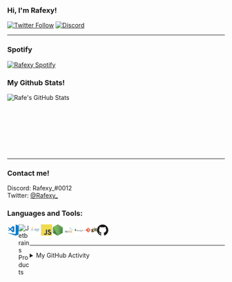 ### Hi, I'm Rafexy!

[![Twitter Follow](https://img.shields.io/twitter/follow/Rafexy_?color=1DA1F2&logo=twitter&style=for-the-badge)](https://twitter.com/intent/follow?original_referer=https%3A%2F%2Fgithub.com%2FcodeSTACKr&screen_name=Rafexy_)
[![Discord](https://img.shields.io/discord/700278928576741408?logo=Discord&style=for-the-badge)](https://discord.gg/TrhG5rq)

---

### Spotify

[<img src="https://now-playing-codestackr.vercel.app/api/spotify-playing" alt="Rafexy Spotify" width="350" />](https://open.spotify.com/user/tbjm072rm6c0khtyrfeq2kjfp)


### My Github Stats!

<img align="left" alt="Rafe's GitHub Stats" src="https://github-readme-stats-lilac-pi.vercel.app/api?username=Rafexy&show_icons=true&hide_border=true" />

<br />
<br />
<br />
<br />
<br />
<br />
<br />
<br />

---
### Contact me!

Discord: Rafexy_#0012
<br />
Twitter: [@Rafexy_](https://twitter.com/Rafexy_)

### Languages and Tools:

<img align="left" alt="Visual Studio Code" width="26px" src="https://raw.githubusercontent.com/github/explore/80688e429a7d4ef2fca1e82350fe8e3517d3494d/topics/visual-studio-code/visual-studio-code.png" />
<img align="left" alt="Jetbrains Products" width="26px" src="https://avatars.githubusercontent.com/u/878437?s=200&v=4" />
<img align="left" alt="Java" width="26px" src="https://raw.githubusercontent.com/github/explore/80688e429a7d4ef2fca1e82350fe8e3517d3494d/topics/java/java.png" />
<img align="left" alt="JavaScript" width="26px" src="https://raw.githubusercontent.com/github/explore/80688e429a7d4ef2fca1e82350fe8e3517d3494d/topics/javascript/javascript.png" />
<img align="left" alt="Node.js" width="26px" src="https://raw.githubusercontent.com/github/explore/80688e429a7d4ef2fca1e82350fe8e3517d3494d/topics/nodejs/nodejs.png" />
<img align="left" alt="MySQL" width="26px" src="https://raw.githubusercontent.com/github/explore/80688e429a7d4ef2fca1e82350fe8e3517d3494d/topics/mysql/mysql.png" />
<img align="left" alt="MongoDB" width="26px" src="https://raw.githubusercontent.com/github/explore/80688e429a7d4ef2fca1e82350fe8e3517d3494d/topics/mongodb/mongodb.png" />
<img align="left" alt="Git" width="26px" src="https://raw.githubusercontent.com/github/explore/80688e429a7d4ef2fca1e82350fe8e3517d3494d/topics/git/git.png" />
<img align="left" alt="GitHub" width="26px" src="https://raw.githubusercontent.com/github/explore/78df643247d429f6cc873026c0622819ad797942/topics/github/github.png" />

<br />
<br />

---

<details>
  <summary>My GitHub Activity</summary>
  
<!--START_SECTION:activity-->
1. Im coding a Discord Bot :star:
<!--END_SECTION:activity-->

</details>
